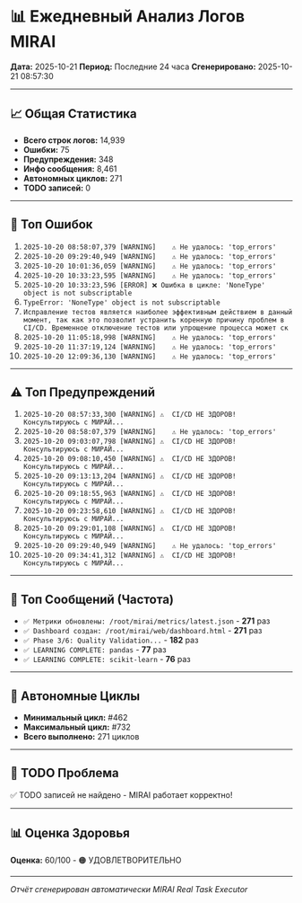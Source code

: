 # 📊 Ежедневный Анализ Логов MIRAI

**Дата:** 2025-10-21
**Период:** Последние 24 часа
**Сгенерировано:** 2025-10-21 08:57:30

---

## 📈 Общая Статистика

- **Всего строк логов:** 14,939
- **Ошибки:** 75
- **Предупреждения:** 348
- **Инфо сообщения:** 8,461
- **Автономных циклов:** 271
- **TODO записей:** 0

---

## 🔴 Топ Ошибок

1. `2025-10-20 08:58:07,379 [WARNING]    ⚠️ Не удалось: 'top_errors'`
2. `2025-10-20 09:29:40,949 [WARNING]    ⚠️ Не удалось: 'top_errors'`
3. `2025-10-20 10:01:36,059 [WARNING]    ⚠️ Не удалось: 'top_errors'`
4. `2025-10-20 10:33:23,595 [WARNING]    ⚠️ Не удалось: 'top_errors'`
5. `2025-10-20 10:33:23,596 [ERROR] ❌ Ошибка в цикле: 'NoneType' object is not subscriptable`
6. `TypeError: 'NoneType' object is not subscriptable`
7. `Исправление тестов является наиболее эффективным действием в данный момент, так как это позволит устранить коренную причину проблем в CI/CD. Временное отключение тестов или упрощение процесса может ск`
8. `2025-10-20 11:05:18,998 [WARNING]    ⚠️ Не удалось: 'top_errors'`
9. `2025-10-20 11:37:19,124 [WARNING]    ⚠️ Не удалось: 'top_errors'`
10. `2025-10-20 12:09:36,130 [WARNING]    ⚠️ Не удалось: 'top_errors'`

---

## ⚠️ Топ Предупреждений

1. `2025-10-20 08:57:33,300 [WARNING] ⚠️  CI/CD НЕ ЗДОРОВ! Консультируюсь с МИРАЙ...`
2. `2025-10-20 08:58:07,379 [WARNING]    ⚠️ Не удалось: 'top_errors'`
3. `2025-10-20 09:03:07,798 [WARNING] ⚠️  CI/CD НЕ ЗДОРОВ! Консультируюсь с МИРАЙ...`
4. `2025-10-20 09:08:10,450 [WARNING] ⚠️  CI/CD НЕ ЗДОРОВ! Консультируюсь с МИРАЙ...`
5. `2025-10-20 09:13:13,204 [WARNING] ⚠️  CI/CD НЕ ЗДОРОВ! Консультируюсь с МИРАЙ...`
6. `2025-10-20 09:18:55,963 [WARNING] ⚠️  CI/CD НЕ ЗДОРОВ! Консультируюсь с МИРАЙ...`
7. `2025-10-20 09:23:58,610 [WARNING] ⚠️  CI/CD НЕ ЗДОРОВ! Консультируюсь с МИРАЙ...`
8. `2025-10-20 09:29:01,108 [WARNING] ⚠️  CI/CD НЕ ЗДОРОВ! Консультируюсь с МИРАЙ...`
9. `2025-10-20 09:29:40,949 [WARNING]    ⚠️ Не удалось: 'top_errors'`
10. `2025-10-20 09:34:41,312 [WARNING] ⚠️  CI/CD НЕ ЗДОРОВ! Консультируюсь с МИРАЙ...`

---

## 💬 Топ Сообщений (Частота)

- `✅ Метрики обновлены: /root/mirai/metrics/latest.json` - **271** раз
- `✅ Dashboard создан: /root/mirai/web/dashboard.html` - **271** раз
- `✅ Phase 3/6: Quality Validation...` - **182** раз
- `✅ LEARNING COMPLETE: pandas` - **77** раз
- `✅ LEARNING COMPLETE: scikit-learn` - **76** раз

---

## 🔄 Автономные Циклы

- **Минимальный цикл:** #462
- **Максимальный цикл:** #732
- **Всего выполнено:** 271 циклов

---

## 🚨 TODO Проблема

✅ TODO записей не найдено - MIRAI работает корректно!

---

## 📊 Оценка Здоровья

**Оценка:** 60/100 - 🟠 УДОВЛЕТВОРИТЕЛЬНО

---

*Отчёт сгенерирован автоматически MIRAI Real Task Executor*
